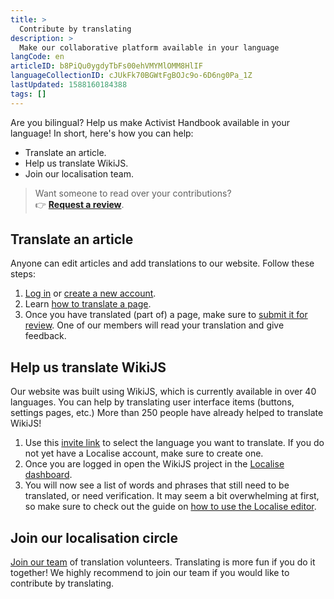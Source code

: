```yaml
---
title: >
  Contribute by translating
description: >
  Make our collaborative platform available in your language
langCode: en
articleID: b8PiQu0ygdyTbFs00ehVMYMlOMM8HlIF
languageCollectionID: cJUkFk70BGWtFgBOJc9o-6D6ng0Pa_1Z
lastUpdated: 1588160184388
tags: []
---
```


Are you bilingual? Help us make Activist Handbook available in your language! In short, here's how you can help:

-   Translate an article.
-   Help us translate WikiJS.
-   Join our localisation team.

> Want someone to read over your contributions?  
> 👉 [**Request a review**](http://activism.rocks/review).

## Translate an article

Anyone can edit articles and add translations to our website. Follow these steps:

1.  [Log in](/login) or [create a new account](/register).
2.  Learn [how to translate a page](/support/change-language-and-add-translations).
3.  Once you have translated (part of) a page, make sure to [submit it for review](https://docs.google.com/forms/d/e/1FAIpQLSdNa1Tr5QDPgPYEuu-UtXkWvdVqNBoic5EU_aSy558gBvhQeQ/viewform). One of our members will read your translation and give feedback.

## Help us translate WikiJS

Our website was built using WikiJS, which is currently available in over 40 languages. You can help by translating user interface items (buttons, settings pages, etc.) More than 250 people have already helped to translate WikiJS!

1.  Use this [invite link](https://lokalise.com/public/2994254859f751ea605a00.03473540/) to select the language you want to translate. If you do not yet have a Localise account, make sure to create one.
2.  Once you are logged in open the WikiJS project in the [Localise dashboard](https://app.lokalise.com).
3.  You will now see a list of words and phrases that still need to be translated, or need verification. It may seem a bit overwhelming at first, so make sure to check out the guide on [how to use the Localise editor](https://docs.lokalise.com/en/articles/2089277-the-editor-functions).

## Join our localisation circle

[Join our team](/join) of translation volunteers. Translating is more fun if you do it together! We highly recommend to join our team if you would like to contribute by translating.

<div></div>